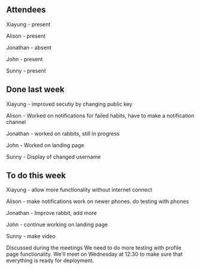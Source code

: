## Attendees

Xiayung - present

Alison - present

Jonathan - absent

John - present

Sunny - present

## Done last week

Xiayung - improved secutiy by changing public key

Alison - Worked on notifications for failed habits, have to make a notification channel

Jonathan - worked on rabbits, still in progress

John - Worked on landing page

Sunny - Display of changed username

## To do this week

Xiayung - allow more functionality without internet connect

Alison - make notifications work on newer phones. do testing with phones

Jonathan - Improve rabbit, add more

John - continue working on landing page

Sunny - make video

Discussed during the meetings
We need to do more testing with profile page functionality. We'll meet on Wednesday at 12:30 to make sure that everything is ready for deployment.
